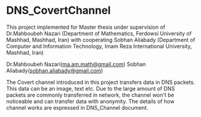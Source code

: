 # DNS_CovertChannel

This project implemented for Master thesis under supervision of Dr.Mahboubeh Nazari (Department of Mathematics, Ferdowsi University of Mashhad, Mashhad, Iran) with cooperating Sobhan Aliabady (Department of Computer and Information Technology, Imam Reza International University, Mashhad, Iran)

Dr.Mahboubeh Nazari(ma.am.math@gmail.com)
Sobhan Aliabady(sobhan.aliabady@gmail.com)

The Covert channel introduced in this project transfers data in DNS packets. This data can be an image, text etc. Due to the large amount of DNS packets are commonly transferred in network, the channel won't be noticeable and can transfer data with anonymity. The details of how channel works are expressed in DNS_Channel document.
